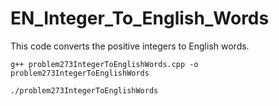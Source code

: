 # EN_Integer_To_English_Words

This code converts the positive integers to English words.

```
g++ problem273IntegerToEnglishWords.cpp -o problem273IntegerToEnglishWords
```
```
./problem273IntegerToEnglishWords
```
